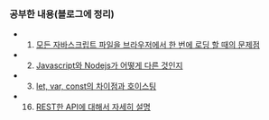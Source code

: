 ### 공부한 내용(블로그에 정리)
- 01. [모든 자바스크립트 파일을 브라우저에서 한 번에 로딩 할 때의 문제점](https://www.notion.so/03-679f60435a0741098c6301ef4a5aaeb6)

- 02. [Javascript와 Nodejs가 어떻게 다른 것인지](https://www.notion.so/02-Javascript-Nodejs-ae71d50ffdb6414a9d96f1c46c4fd826)

- 03. [let, var, const의 차이점과 호이스팅](https://www.notion.so/01-let-var-const-Hoisting-03074955c95e436faf9c4c43b44e1632)

- 16. [REST한 API에 대해서 자세히 설명](https://www.notion.so/16-REST-API-ab1366d4e38440738c317919f2a02d2a)
